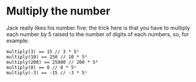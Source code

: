# Multiply the number

Jack really likes his number five: the trick here is that you have to multiply each number by 5 raised to the number of digits of each numbers, so, for example:

    multiply(3) == 15 // 3 * 5¹
    multiply(10) == 250 // 10 * 5²
    multiply(200) == 25000 // 200 * 5³
    multiply(0) == 0 // 0 * 5¹
    multiply(-3) == -15 // -3 * 5¹
